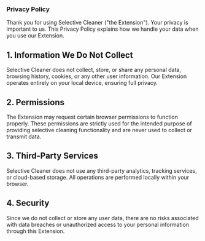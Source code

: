### Privacy Policy

Thank you for using Selective Cleaner ("the Extension"). Your privacy is important to us. This Privacy Policy explains how we handle your data when you use our Extension.

## 1. Information We Do Not Collect

Selective Cleaner does not collect, store, or share any personal data, browsing history, cookies, or any other user information. Our Extension operates entirely on your local device, ensuring full privacy.

## 2. Permissions

The Extension may request certain browser permissions to function properly. These permissions are strictly used for the intended purpose of providing selective cleaning functionality and are never used to collect or transmit data.

## 3. Third-Party Services

Selective Cleaner does not use any third-party analytics, tracking services, or cloud-based storage. All operations are performed locally within your browser.

## 4. Security

Since we do not collect or store any user data, there are no risks associated with data breaches or unauthorized access to your personal information through this Extension.
